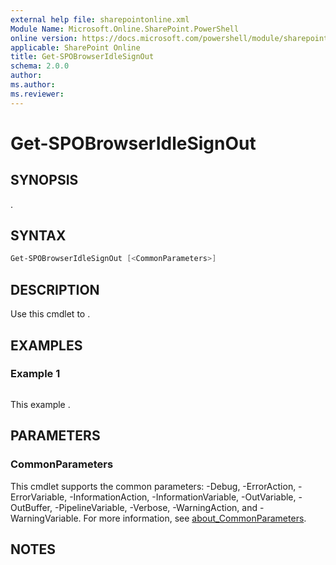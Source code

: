 ```yaml
---
external help file: sharepointonline.xml
Module Name: Microsoft.Online.SharePoint.PowerShell
online version: https://docs.microsoft.com/powershell/module/sharepoint-online/get-spobrowseridlesignout
applicable: SharePoint Online
title: Get-SPOBrowserIdleSignOut
schema: 2.0.0
author:
ms.author:
ms.reviewer:
---
```


# Get-SPOBrowserIdleSignOut

## SYNOPSIS

.

## SYNTAX

```powershell
Get-SPOBrowserIdleSignOut [<CommonParameters>]
```

## DESCRIPTION

Use this cmdlet to .

## EXAMPLES

### Example 1

```powershell

```

This example .

## PARAMETERS

### CommonParameters

This cmdlet supports the common parameters: -Debug, -ErrorAction, -ErrorVariable, -InformationAction, -InformationVariable, -OutVariable, -OutBuffer, -PipelineVariable, -Verbose, -WarningAction, and -WarningVariable. For more information, see [about_CommonParameters](https://go.microsoft.com/fwlink/p/?LinkID=113216).

## NOTES
